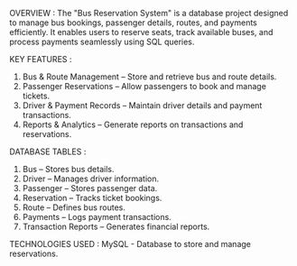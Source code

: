 OVERVIEW : The "Bus Reservation System" is a database project designed to manage bus bookings, passenger details, routes, and payments efficiently. It enables users to reserve seats, track available buses, and process payments seamlessly using SQL queries.

KEY FEATURES :  
1. Bus & Route Management – Store and retrieve bus and route details.
2. Passenger Reservations – Allow passengers to book and manage tickets.
3. Driver & Payment Records – Maintain driver details and payment transactions.
4. Reports & Analytics – Generate reports on transactions and reservations.
   
DATABASE TABLES :
1. Bus – Stores bus details.
2. Driver – Manages driver information.
3. Passenger – Stores passenger data.
4. Reservation – Tracks ticket bookings.
5. Route – Defines bus routes.
6. Payments – Logs payment transactions.
7. Transaction Reports – Generates financial reports.

TECHNOLOGIES USED :
MySQL - Database to store and manage reservations.
   
